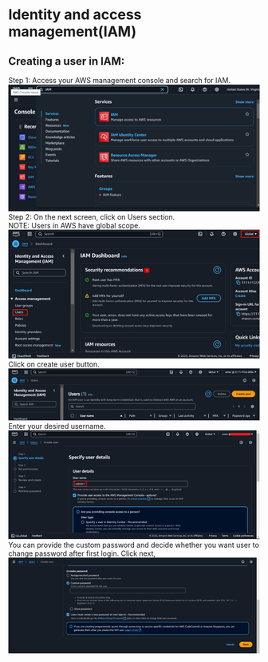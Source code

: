 # Identity and access management(IAM) 
## Creating a user in IAM:
Step 1: Access your AWS management console and search for IAM.
![](https://github.com/amancs1422/AWS-Cloud-Practitioner/blob/main/Images/IAM%201.png)<br>
Step 2: On the next screen, click on Users section. <br>
NOTE: Users in AWS have global scope.<br>
![](https://github.com/amancs1422/AWS-Cloud-Practitioner/blob/main/Images/IAM%202.png)<br>
Click on create user button.<br>
![](https://github.com/amancs1422/AWS-Cloud-Practitioner/blob/main/Images/IAM%203.png)<br>
Enter your desired username.<br>
![](https://github.com/amancs1422/AWS-Cloud-Practitioner/blob/main/Images/IAM%204.png)<br>
You can provide the custom password and decide whether you want user to change password after first login. Click next,
![](https://github.com/amancs1422/AWS-Cloud-Practitioner/blob/main/Images/IAM%205.png)
